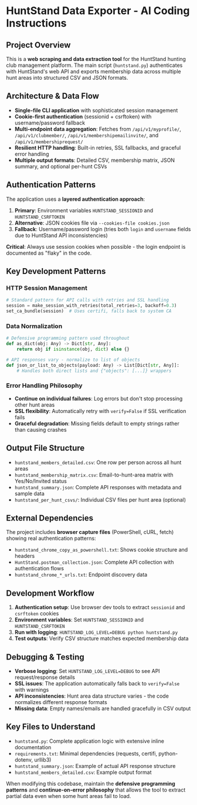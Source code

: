 # HuntStand Data Exporter - AI Coding Instructions

## Project Overview
This is a **web scraping and data extraction tool** for the HuntStand hunting club management platform. The main script (`huntstand.py`) authenticates with HuntStand's web API and exports membership data across multiple hunt areas into structured CSV and JSON formats.

## Architecture & Data Flow
- **Single-file CLI application** with sophisticated session management
- **Cookie-first authentication** (sessionid + csrftoken) with username/password fallback
- **Multi-endpoint data aggregation**: Fetches from `/api/v1/myprofile/`, `/api/v1/clubmember/`, `/api/v1/membershipemailinvite/`, and `/api/v1/membershiprequest/`
- **Resilient HTTP handling**: Built-in retries, SSL fallbacks, and graceful error handling
- **Multiple output formats**: Detailed CSV, membership matrix, JSON summary, and optional per-hunt CSVs

## Authentication Patterns
The application uses a **layered authentication approach**:
1. **Primary**: Environment variables `HUNTSTAND_SESSIONID` and `HUNTSTAND_CSRFTOKEN`
2. **Alternative**: JSON cookies file via `--cookies-file cookies.json`
3. **Fallback**: Username/password login (tries both `login` and `username` fields due to HuntStand API inconsistencies)

**Critical**: Always use session cookies when possible - the login endpoint is documented as "flaky" in the code.

## Key Development Patterns

### HTTP Session Management
```python
# Standard pattern for API calls with retries and SSL handling
session = make_session_with_retries(total_retries=3, backoff=0.3)
set_ca_bundle(session)  # Uses certifi, falls back to system CA
```

### Data Normalization
```python
# Defensive programming pattern used throughout
def as_dict(obj: Any) -> Dict[str, Any]:
    return obj if isinstance(obj, dict) else {}

# API responses vary - normalize to list of objects
def json_or_list_to_objects(payload: Any) -> List[Dict[str, Any]]:
    # Handles both direct lists and {"objects": [...]} wrappers
```

### Error Handling Philosophy
- **Continue on individual failures**: Log errors but don't stop processing other hunt areas
- **SSL flexibility**: Automatically retry with `verify=False` if SSL verification fails
- **Graceful degradation**: Missing fields default to empty strings rather than causing crashes

## Output File Structure
- `huntstand_members_detailed.csv`: One row per person across all hunt areas
- `huntstand_membership_matrix.csv`: Email-to-hunt-area matrix with Yes/No/Invited status
- `huntstand_summary.json`: Complete API responses with metadata and sample data
- `huntstand_per_hunt_csvs/`: Individual CSV files per hunt area (optional)

## External Dependencies
The project includes **browser capture files** (PowerShell, cURL, fetch) showing real authentication patterns:
- `huntstand_chrome_copy_as_powershell.txt`: Shows cookie structure and headers
- `HuntStand.postman_collection.json`: Complete API collection with authentication flows
- `huntstand_chrome_*_urls.txt`: Endpoint discovery data

## Development Workflow
1. **Authentication setup**: Use browser dev tools to extract `sessionid` and `csrftoken` cookies
2. **Environment variables**: Set `HUNTSTAND_SESSIONID` and `HUNTSTAND_CSRFTOKEN`
3. **Run with logging**: `HUNTSTAND_LOG_LEVEL=DEBUG python huntstand.py`
4. **Test outputs**: Verify CSV structure matches expected membership data

## Debugging & Testing
- **Verbose logging**: Set `HUNTSTAND_LOG_LEVEL=DEBUG` to see API request/response details
- **SSL issues**: The application automatically falls back to `verify=False` with warnings
- **API inconsistencies**: Hunt area data structure varies - the code normalizes different response formats
- **Missing data**: Empty names/emails are handled gracefully in CSV output

## Key Files to Understand
- `huntstand.py`: Complete application logic with extensive inline documentation
- `requirements.txt`: Minimal dependencies (requests, certifi, python-dotenv, urllib3)
- `huntstand_summary.json`: Example of actual API response structure
- `huntstand_members_detailed.csv`: Example output format

When modifying this codebase, maintain the **defensive programming patterns** and **continue-on-error philosophy** that allows the tool to extract partial data even when some hunt areas fail to load.